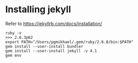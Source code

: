 # Installing jekyll

Refer to https://jekyllrb.com/docs/installation/

    ruby -v
    >>> 2.6.3p62
    export PATH="/Users/pgmikhael/.gem/ruby/2.6.0/bin:$PATH"
    gem install --user-install bundler 
    gem install --user-install jekyll -v 4.1 
    gem env

    